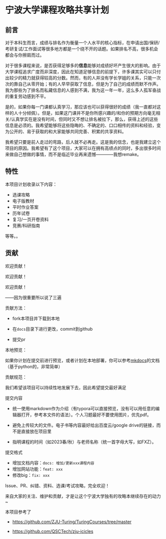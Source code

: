 # 宁波大学课程攻略共享计划

## 前言

对于本科生而言，成绩与排名作为衡量一个人水平的核心指标，在申请出国/保研/考研复试/工作面试等很多地方都是一个绕不开的话题。如果排名不高，很多机会都会与你擦肩而过。

对于很多课程来说，是否获得足够多的**信息**能够对成绩好坏产生很大的影响。由于大学课程追求广度而非深度，因此在知道足够信息的前提下，许多课其实可以只付出较少的精力就获得较高的分数。然而，有的人并没有学长学姐的关系，只能一次次的靠自己从零开始；有的人早早获取了信息，但是为了自己的成绩而默不作声。我为那些为了排名而私藏信息的人感到不满，我为这一年一年，这么多人孤军奋战的重复劳动感到不平。

是的，如果你每一门课都认真学习，那应该也可以获得很好的成绩（我一直都对这样的人十分倾佩）。但是，如果这门课并不是你所感兴趣的/和你的预期方向毫无相关/认真学实在是没有时间，但同时又不想让排名被拉下，那么，获得上述的这些信息是必须的。我希望能够将这些隐晦的、不确定的、口口相传的资料和经验，变为公开的、易于获取的和大家能够共同完善、积累的共享资料。

我希望只要是前人走过的弯路，后人就不必再走。这是我的信念，也是我建立这个项目的原因。我希望有了这个项目，大家可以在拥有高绩点的同时，多出很多时间来做自己想做的事情，而不是临近毕业再来遗憾————我想remake。

## 特性
本项目计划收录以下内容：

 - 选课攻略
 - 电子版教材
 - 平时作业答案
 - 历年试卷
 - 复习/一页开卷资料
 - 竞赛/科研指南

 等等。。


## 贡献
欢迎贡献！

欢迎贡献！

欢迎贡献！

——因为很重要所以说了三遍


贡献方法：

- fork本项目并下载到本地

- 在`docs`目录下进行更改，commit到github

- 提交pr


本地预览：

如果你计划在提交前进行预览，或者计划在本地部署，你可以参考[mkdocs](https://www.mkdocs.org/)的文档（基于python的，非常简单）

贡献规范：

我们希望该项目可以持续性地发展下去，因此希望提交最好满足

提交内容

- 统一使用markdown作为介绍（有typora可以直接预览，没有可以用任意的编辑器打开，参考本文件的语法）。个人习题最好不要使用图片，优先pdf。

- 避免上传较大的文件。电子书等内容最好给出百度云/google drive的链接，而不是直接放在项目里

- 指明课程的时间（如2023春/秋）与老师名称（统一首字母大写，如FXZ）。


提交格式

- 增加文档内容：`docs: 增加/更新xxx课程内容`
- 增加网站功能：`feat: xxx`
- 修改big：`fix: xxx`

Issue、PR、纠错、资料、选课/考试攻略，完全欢迎！

来自大家的关注、维护和贡献，才是让这个宁波大学独有的攻略本继续存在的动力~


本项目参考了

- https://github.com/ZJU-Turing/TuringCourses/tree/master

- https://github.com/QSCTech/zju-icicles




